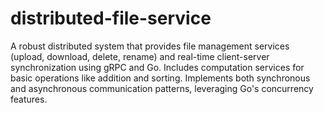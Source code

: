 # distributed-file-service
A robust distributed system that provides file management services (upload, download, delete, rename) and real-time client-server synchronization using gRPC and Go. Includes computation services for basic operations like addition and sorting. Implements both synchronous and asynchronous communication patterns, leveraging Go's concurrency features.
